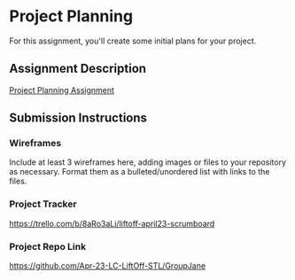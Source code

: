 # Project Planning
For this assignment, you'll create some initial plans for your project.

## Assignment Description
[Project Planning Assignment](https://education.launchcode.org/liftoff/modules/assignments/project-planning)

## Submission Instructions

### Wireframes

Include at least 3 wireframes here, adding images or files to your repository as necessary. Format them as a bulleted/unordered list with links to the files.

### Project Tracker


https://trello.com/b/8aRo3aLi/liftoff-april23-scrumboard
### Project Repo Link

https://github.com/Apr-23-LC-LiftOff-STL/GroupJane